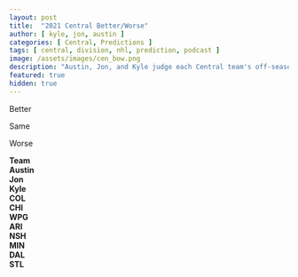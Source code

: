 ```yaml
---
layout: post
title:  "2021 Central Better/Worse"
author: [ kyle, jon, austin ]
categories: [ Central, Predictions ]
tags: [ central, division, nhl, prediction, podcast ]
image: /assets/images/cen_bow.png
description: "Austin, Jon, and Kyle judge each Central team's off-season adds, losses, and trades. How does each team stack up?"
featured: true
hidden: true
---
```


<style>
  .red {
    color: red !important;
  }
  .green {
    color: green !important;
  }
</style>

<div class="row text-center">
  <div class="col">
    <i class="fas fa-level-up-alt fa-3x green"></i>
    <p>Better</p>
  </div>
  <div class="col">
    <i class="fas fa-equals fa-3x"></i>
    <p>Same</p>
  </div>
  <div class="col">
    <i class="fas fa-level-down-alt fa-3x red"></i>
    <p>Worse</p>
  </div>
</div>

<div class="row">
  <div class="col">
    <div class="row text-center">
      <div class="col">
        <b>Team</b>
      </div>
      <div class="col">
        <b>Austin</b>
      </div>
      <div class="col">
        <b>Jon</b>
      </div>
      <div class="col">
        <b>Kyle</b>
      </div>
    </div>
    <div class="row border-top">
      <div class="col">
        <b>COL</b>
      </div>
      <div class="col text-center">
        <i class="fas fa-level-down-alt fa-2x red"></i>
      </div>
      <div class="col text-center">
        <i class="fas fa-level-down-alt fa-2x red"></i>
      </div>
      <div class="col text-center">
        <i class="fas fa-level-down-alt fa-2x red"></i>
      </div>
    </div>
    <div class="row border-top">
      <div class="col">
        <b>CHI</b>
      </div>
      <div class="col text-center">
        <i class="fas fa-level-up-alt fa-2x green"></i>
      </div>
      <div class="col text-center">
        <i class="fas fa-level-up-alt fa-2x green"></i>
      </div>
      <div class="col text-center">
        <i class="fas fa-level-up-alt fa-2x green"></i>
      </div>
    </div>
    <div class="row border-top">
      <div class="col">
        <b>WPG</b>
      </div>
      <div class="col text-center">
        <i class="fas fa-level-up-alt fa-2x green"></i>
      </div>
      <div class="col text-center">
        <i class="fas fa-level-up-alt fa-2x green"></i>
      </div>
      <div class="col text-center">
        <i class="fas fa-level-up-alt fa-2x green"></i>
      </div>
    </div>
    <div class="row border-top">
      <div class="col">
        <b>ARI</b>
      </div>
      <div class="col text-center">
        <i class="fas fa-level-down-alt fa-2x red"></i>
      </div>
      <div class="col text-center">
        <i class="fas fa-level-down-alt fa-2x red"></i>
      </div>
      <div class="col text-center">
        <i class="fas fa-level-down-alt fa-2x red"></i>
      </div>
    </div>
    <div class="row border-top">
      <div class="col">
        <b>NSH</b>
      </div>
      <div class="col text-center">
        <i class="fas fa-level-down-alt fa-2x red"></i>
      </div>
      <div class="col text-center">
        <i class="fas fa-level-down-alt fa-2x red"></i>
      </div>
      <div class="col text-center">
        <i class="fas fa-level-down-alt fa-2x red"></i>
      </div>
    </div>
    <div class="row border-top">
      <div class="col">
        <b>MIN</b>
      </div>
      <div class="col text-center">
        <i class="fas fa-equals fa-2x"></i>
      </div>
      <div class="col text-center">
        <i class="fas fa-equals fa-2x"></i>
      </div>
      <div class="col text-center">
        <i class="fas fa-equals fa-2x"></i>
      </div>
    </div>
    <div class="row border-top">
      <div class="col">
        <b>DAL</b>
      </div>
      <div class="col text-center">
        <i class="fas fa-level-up-alt fa-2x green"></i>
      </div>
      <div class="col text-center">
        <i class="fas fa-equals fa-2x"></i>
        <i class="fas fa-question fa-2x"></i>
      </div>
      <div class="col text-center">
        <i class="fas fa-equals fa-2x"></i>
      </div>
    </div>
    <div class="row border-top">
      <div class="col">
        <b>STL</b>
      </div>
      <div class="col text-center">
        <i class="fas fa-equals fa-2x"></i>
      </div>
      <div class="col text-center">
        <i class="fas fa-level-down-alt fa-2x red"></i>
      </div>
      <div class="col text-center">
        <i class="fas fa-equals fa-2x"></i>
      </div>
    </div>
  </div>
</div>
